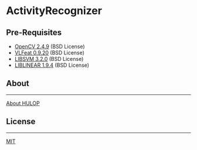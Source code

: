 # ActivityRecognizer

Pre-Requisites
----
- [OpenCV 2.4.9](http://opencv.org/)    (BSD License)
- [VLFeat 0.9.20](http://www.vlfeat.org/)    (BSD License)
- [LIBSVM 3.2.0](http://www.csie.ntu.edu.tw/~cjlin/libsvm/)    (BSD License)
- [LIBLINEAR 1.9.4](http://www.csie.ntu.edu.tw/~cjlin/liblinear/)    (BSD License)


## About
----
[About HULOP](https://github.com/hulop/00Readme)


## License
----
[MIT](http://opensource.org/licenses/MIT)
